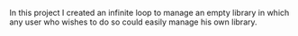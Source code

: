 In this project I created an infinite loop to manage an empty library in which any user who wishes to do so could easily manage his own library. 
